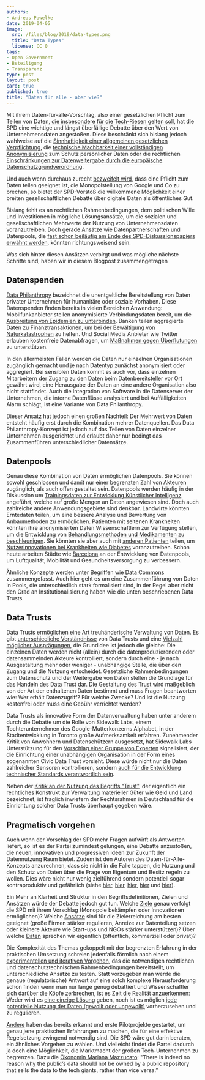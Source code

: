 ```yaml
---
authors: 
- Andreas Pawelke
date: 2019-04-05
image: 
  src: /files/blog/2019/data-types.png
  title: "Data Types"
  license: CC 0
tags:
- Open Government
- Beteiligung
- Transparenz
type: post
layout: post
card: true
published: true
title: "Daten für alle - aber wie?"
---
```


Mit ihrem Daten-für-alle-Vorschlag, also einer gesetzlichen Pflicht zum Teilen von Daten, [die insbesondere für die Tech-Riesen gelten soll](https://www.handelsblatt.com/meinung/gastbeitraege/gastkommentar-die-tech-riesen-des-silicon-valleys-gefaehrden-den-fairen-wettbewerb/22900656.html), hat die SPD eine wichtige und längst überfällige Debatte über den Wert von Unternehmensdaten angestoßen. Diese beschränkt sich bislang jedoch wahlweise auf die [Sinnhaftigkeit einer allgemeinen gesetzlichen Verpflichtung](https://twitter.com/St_Heumann/status/1101380946220208129), die [technische Machbarkeit einer vollständigen Anonymisierung](https://www.stiftung-nv.de/de/publikation/daten-fuer-alle-innovation-fuer-wenige) zum Schutz persönlicher Daten oder die rechtlichen [Einschränkungen zur Datenweitergabe durch die europäische Datenschutzgrundverordnung](https://www.gq-magazin.de/auto-technik/article/daten-fuer-alle-warum-die-digitale-enteignung-von-google-und-facebook-nichts-bringt).

Und auch wenn durchaus zurecht [bezweifelt wird](https://www.stiftung-nv.de/de/publikation/daten-fuer-alle-innovation-fuer-wenige), dass eine Pflicht zum Daten teilen geeignet ist, die Monopolstellung von Google und Co zu brechen, so bietet der SPD-Vorstoß die willkommene Möglichkeit einer breiten gesellschaftlichen Debatte über digitale Daten als öffentliches Gut.

Bislang fehlt es an rechtlichen Rahmenbedingungen, dem politischen Wille und Investitionen in mögliche Lösungsansätze, um die sozialen und gesellschaftlichen Mehrwerte der Nutzung von Unternehmensdaten voranzutreiben. Doch gerade Ansätze wie Datenpartnerschaften und Datenpools, die [fast schon beiläufig am Ende des SPD-Diskussionspapiers erwähnt werden](https://www.spd.de/fileadmin/Dokumente/Sonstiges/Daten_fuer_Alle.pdf), könnten richtungsweisend sein.

Was sich hinter diesen Ansätzen verbirgt und was mögliche nächste Schritte sind, haben wir in diesem Blogpost zusammengetragen

## Datenspenden

[Data Philanthropy](https://www.unglobalpulse.org/data-philanthropy-where-are-we-now) bezeichnet die unentgeltliche Bereitstellung von Daten privater Unternehmen für humanitäre oder soziale Vorhaben. Diese Datenspenden finden bereits in vielen Bereichen Anwendung: Mobilfunkanbieter stellen anonymisierte Verbindungsdaten bereit, um die [Ausbreitung von Epidemien zu unterbinden](http://www.flowminder.org/publications/using-mobile-phone-data-to-predict-the-spatial-spread-of-cholera). Banken teilen aggregierte Daten zu Finanztransaktionen, um bei der [Bewältigung von Naturkatastrophen](https://www.unglobalpulse.org/projects/using-financial-transaction-data-measure-economic-resilience-natural-disasters) zu helfen. Und Social Media Anbieter wie Twitter erlauben kostenfreie Datenabfragen, um [Maßnahmen gegen Überflutungen](https://blog.twitter.com/en_us/a/2014/helping-jakarta-track-flooding-in-real-time-to-save-more-lives.html) zu unterstützen.

In den allermeisten Fällen werden die Daten nur einzelnen Organisationen zugänglich gemacht und je nach Datentyp zunächst anonymisiert oder aggregiert. Bei sensiblen Daten kommt es auch vor, dass einzelnen Mitarbeitern der Zugang zu den Daten beim Datenbereitsteller vor Ort gewährt wird, eine Herausgabe der Daten an eine andere Organisation also nicht stattfindet. Auch die Integration von Software in die Datenserver der Unternehmen, die interne Datenflüsse analysiert und bei Auffälligkeiten Alarm schlägt, ist eine Variante von Data Philanthropy.

Dieser Ansatz hat jedoch einen großen Nachteil: Der Mehrwert von Daten entsteht häufig erst durch die Kombination mehrer Datenquellen. Das Data Philanthropy-Konzept ist jedoch auf das Teilen von Daten einzelner Unternehmen ausgerichtet und erlaubt daher nur bedingt das Zusammenführen unterschiedlicher Datensätze.

## Datenpools
Genau diese Kombination von Daten ermöglichen Datenpools. Sie können sowohl geschlossen und damit nur einer begrenzten Zahl von Akteuren zugänglich, als auch offen gestaltet sein. Datenpools werden häufig in der Diskussion um [Trainingsdaten zur Entwicklung Künstlicher Intelligenz](https://www.gq-magazin.de/auto-technik/article/daten-fuer-alle-warum-die-digitale-enteignung-von-google-und-facebook-nichts-bringt) angeführt, welche auf große Mengen an Daten angewiesen sind. Doch auch zahlreiche andere Anwendungsgebiete sind denkbar. Landwirte könnten Erntedaten teilen, um eine bessere Analyse und Bewertung von Anbaumethoden zu ermöglichen. Patienten mit seltenen Krankheiten könnten ihre anonymisierten Daten Wissenschaftlern zur Verfügung stellen, um die Entwicklung von [Behandlungsmethoden und Medikamenten zu beschleunigen](https://www.midata.coop). Sie könnten sie aber auch mit [anderen Patienten](https://www.saluscoop.org/) teilen, um [Nutzerinnovationen bei Krankheiten wie Diabetes](https://www.theguardian.com/lifeandstyle/2018/jul/20/diabetes-experience-i-built-my-own-pancreas) voranzutreiben. Schon heute arbeiten Städte wie [Barcelona](https://www.theguardian.com/commentisfree/2018/apr/05/data-valuable-citizens-silicon-valley-barcelona) an der Entwicklung von Datenpools, um Luftqualität, Mobilität und Gesundheitsversorgung zu verbessern. 

Ähnliche Konzepte werden unter Begriffen wie [Data Commons](https://medium.com/berkman-klein-center/data-commons-version-1-0-a-framework-to-build-toward-ai-for-good-73414d7e72be) zusammengefasst. Auch hier geht es um eine Zusammenführung von Daten in Pools, die unterschiedlich stark formalisiert sind, in der Regel aber nicht den Grad an Institutionalisierung haben wie die unten beschriebenen Data Trusts.

## Data Trusts
Data Trusts ermöglichen eine Art treuhänderische Verwaltung von Daten. Es gibt [unterschiedliche Verständnisse](https://theodi.org/article/what-is-a-data-trust/) von Data Trusts und eine [Vielzahl möglicher Ausprägungen](https://www.nesta.org.uk/blog/new-ecosystem-trust/), die Grundidee ist jedoch die gleiche: Die einzelnen Daten werden nicht (allein) durch die datenproduzierenden oder datensammelnden Akteure kontrolliert, sondern durch eine - je nach Ausgestaltung mehr oder weniger - unabhängige Stelle, die über den Zugang und die Nutzung entscheidet. Gesetzliche Rahmenbedingungen zum Datenschutz und der Weitergabe von Daten stellen die Grundlage für das Handeln des Data Trust dar. Die Gestaltung des Trust wird maßgeblich von der Art der enthaltenen Daten bestimmt und muss Fragen beantworten wie: Wer erhält Datenzugriff? Für welche Zwecke? Und ist die Nutzung kostenfrei oder muss eine Gebühr verrichtet werden?

Data Trusts als innovative Form der Datenverwaltung haben unter anderem durch die Debatte um die Rolle von Sidewalk Labs, einem Tochterunternehmen des Google-Mutterkonzerns Alphabet, in der Stadtentwicklung in Toronto große Aufmerksamkeit erfahren. Zunehmender Kritik von Anwohnern und Datenschützern ausgesetzt, hat Sidewalk Labs Unterstützung für den [Vorschlag einer Gruppe von Experten](https://marsdd.gitbook.io/datatrust/in-a-nutshell) signalisiert, der die Einrichtung einer unabhängigen Organisation in der Form eines sogenannten Civic Data Trust vorsieht. Diese würde nicht nur die Daten zahlreicher Sensoren kontrollieren, sondern [auch für die Entwicklung technischer Standards verantwortlich sein](https://www.thestar.com/opinion/contributors/2019/02/28/secure-torontos-smart-neighbourhood-in-a-trust.html).

Neben der [Kritik an der Nutzung des Begriffs “Trust"](https://twitter.com/Morchickit/status/1110172135929069570), der eigentlich ein rechtliches Konstrukt zur Verwaltung materieller Güter wie Geld und Land bezeichnet, ist fraglich inwiefern der Rechtsrahmen in Deutschland für die Einrichtung solcher Data Trusts überhaupt gegeben wäre.

## Pragmatisch vorgehen
Auch wenn der Vorschlag der SPD mehr Fragen aufwirft als Antworten liefert, so ist es der Partei zumindest gelungen, eine Debatte anzustoßen, die neuen, innovativen und progressiven Ideen zur Zukunft der Datennutzung Raum bietet. Zudem ist den Autoren des Daten-für-Alle-Konzepts anzurechnen, dass sie nicht in die Falle tappen, die Nutzung und den Schutz von Daten über die Frage von Eigentum und Besitz regeln zu wollen. Dies wäre nicht nur wenig zielführend sondern potentiell sogar kontraproduktiv und gefährlich (siehe [hier](https://www.technologyreview.com/s/612588/its-time-for-a-bill-of-data-rights/), [hier](https://www.nesta.org.uk/blog/new-ecosystem-trust/), [hier](https://www.bennettinstitute.cam.ac.uk/blog/new-oil-real-value-data/), [hier](https://theodi.org/article/furman-review-access-to-data-is-a-new-tool-against-monopoly/) und [hier](https://papers.ssrn.com/sol3/papers.cfm?abstract_id=3265315)).

Ein Mehr an Klarheit und Struktur in den Begriffsdefinitionen, Zielen und Ansätzen würde der Debatte jedoch gut tun. Welche [Ziele](https://www.vorwaerts.de/artikel/daten-alle-gesetz-mutiger-neuer-ansatz) genau verfolgt die SPD mit ihrem Vorschlag (Monopole bekämpfen oder Innovationen ermöglichen)? Welche [Ansätze](https://openpolicy.blog.gov.uk/2017/09/22/designing-policy/) sind für die Zielerreichung am besten geeignet (große Firmen stärker regulieren, Anreize zur Datenteilung setzen oder kleinere Akteure wie Start-ups und NGOs stärker unterstützen)? Über welche [Daten](https://theodi.org/about-the-odi/the-data-spectrum/) sprechen wir eigentlich (öffentlich, kommerziell oder privat)?

Die Komplexität des Themas gekoppelt mit der begrenzten Erfahrung in der praktischen Umsetzung schreien jedenfalls förmlich nach einem [experimentellen und iterativen Vorgehen](https://www.nesta.org.uk/feature/innovation-methods/anticipatory-regulation/), das die notwendigen rechtlichen und datenschutztechnischen Rahmenbedingungen bereitstellt, um unterschiedliche Ansätze zu testen. Statt vorzugeben man werde die genaue (regulatorische) Antwort auf eine solch komplexe Herausforderung schon finden wenn man nur lange genug debattiert und Wissenschaftler sich darüber die Köpfe zerbrechen, ist es Zeit die Realität anzuerkennen: Weder wird es [eine einzige Lösung](https://www.cigionline.org/articles/reclaiming-data-trusts) geben, noch ist es möglich [jede potentielle Nutzung der Daten (gewollt oder ungewollt)](https://www.thestar.com/opinion/contributors/2019/02/28/secure-torontos-smart-neighbourhood-in-a-trust.html) vorherzusehen und zu regulieren.

[Andere](https://www.gov.uk/government/news/digital-revolution-to-use-the-power-of-data-to-combat-illegal-wildlife-trade-and-reduce-food-waste) haben das bereits erkannt und erste Pilotprojekte gestartet, um genau jene praktischen Erfahrungen zu machen, die für eine effektive Regelsetzung zwingend notwendig sind. Die SPD wäre gut darin beraten, ein ähnliches Vorgehen zu wählen. Und vielleicht findet die Partei dadurch ja doch eine Möglichkeit, die Marktmacht der großen Tech-Unternehmen zu begrenzen. Dazu die [Ökonomin Mariana Mazzucato](https://www.technologyreview.com/s/611489/lets-make-private-data-into-a-public-good/%0A): "There is indeed no reason why the public’s data should not be owned by a public repository that sells the data to the tech giants, rather than vice versa.” 


